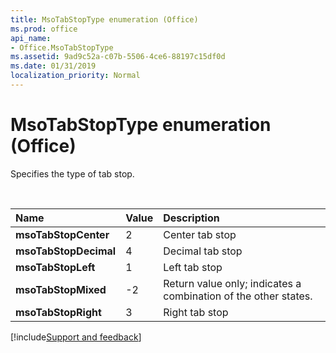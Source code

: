 ```yaml
---
title: MsoTabStopType enumeration (Office)
ms.prod: office
api_name:
- Office.MsoTabStopType
ms.assetid: 9ad9c52a-c07b-5506-4ce6-88197c15df0d
ms.date: 01/31/2019
localization_priority: Normal
---
```



# MsoTabStopType enumeration (Office)

Specifies the type of tab stop.

<br/>

|Name|Value|Description|
|:-----|:-----|:-----|
|**msoTabStopCenter**|2|Center tab stop |
|**msoTabStopDecimal**|4|Decimal tab stop |
|**msoTabStopLeft**|1|Left tab stop |
|**msoTabStopMixed**|-2|Return value only; indicates a combination of the other states. |
|**msoTabStopRight**|3|Right tab stop |

[!include[Support and feedback](~/includes/feedback-boilerplate.md)]